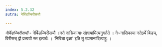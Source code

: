 ```yaml
---
index: 5.2.32
sutra: नेर्बिडज्बिरीसचौ

---
```

_नेर्बिडज्बिरीसचौ_ - नेर्बिडज्विरीसचौ ।नते नासिकायाः संज्ञाया॑मित्यनुवर्तते । नेः-नासिकाया नतेऽर्थे बिडच्, विरीसच् द्वौ प्रत्ययौ स्त इत्यर्थः । 'निबिडा वृक्षा' इति तु उपमानादित्याहुः ।